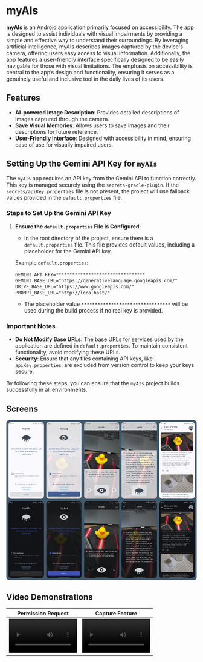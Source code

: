 # myAIs

**myAIs** is an Android application primarily focused on accessibility. The app is designed to assist individuals with visual impairments by providing a simple and effective way to understand their surroundings. By leveraging artificial intelligence, myAIs describes images captured by the device's camera, offering users easy access to visual information. Additionally, the app features a user-friendly interface specifically designed to be easily navigable for those with visual limitations. The emphasis on accessibility is central to the app’s design and functionality, ensuring it serves as a genuinely useful and inclusive tool in the daily lives of its users.

## Features

- **AI-powered Image Description**: Provides detailed descriptions of images captured through the camera.
- **Save Visual Memories**: Allows users to save images and their descriptions for future reference.
- **User-Friendly Interface**: Designed with accessibility in mind, ensuring ease of use for visually impaired users.

## Setting Up the Gemini API Key for `myAIs`

The `myAIs` app requires an API key from the Gemini API to function correctly. This key is managed securely using the `secrets-gradle-plugin`. If the `secrets/apiKey.properties` file is not present, the project will use fallback values provided in the `default.properties` file.

### Steps to Set Up the Gemini API Key

1. **Ensure the `default.properties` File is Configured**:
   - In the root directory of the project, ensure there is a `default.properties` file. This file provides default values, including a placeholder for the Gemini API key.

   Example `default.properties`:
   ```properties
   GEMINI_API_KEY=*********************************
   GEMINI_BASE_URL="https://generativelanguage.googleapis.com/"
   DRIVE_BASE_URL="https://www.googleapis.com/"
   PROMPT_BASE_URL="http://localhost/"
   ```
    - The placeholder value `*********************************` will be used during the build process if no real key is provided.

### Important Notes

- **Do Not Modify Base URLs**: The base URLs for services used by the application are defined in `default.properties`. To maintain consistent functionality, avoid modifying these URLs.
- **Security**: Ensure that any files containing API keys, like `apiKey.properties`, are excluded from version control to keep your keys secure.

By following these steps, you can ensure that the `myAIs` project builds successfully in all environments.

## Screens
<img src="media/screens.png" alt="Screens" width="997" />

## Video Demonstrations

|                                            Permission Request                                            |                                             Capture Feature                                              |
|:--------------------------------------------------------------------------------------------------------:|:--------------------------------------------------------------------------------------------------------:|
| <video src='https://github.com/user-attachments/assets/8f472104-c6a7-4cc2-bd1c-98cd2d564497' width=180/> | <video src='https://github.com/user-attachments/assets/81b85c06-817a-44bb-8eed-b85e2880d528' width=180/> |
